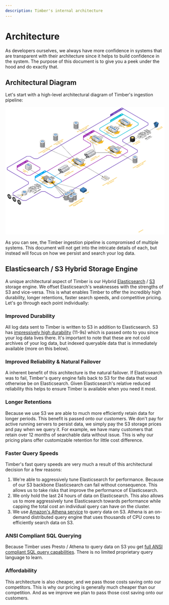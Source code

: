 ```yaml
---
description: Timber's internal architecture
---
```


# Architecture

As developers ourselves, we always have more confidence in systems that are transparent with their architecture since it helps to build confidence in the system. The purpose of this document is to give you a peek under the hood and do exactly that.

## Architectural Diagram

Let's start with a high-level architectural diagram of Timber's ingestion pipeline:

![](../.gitbook/assets/timber-ingestion.png)

As you can see, the Timber ingestion pipeline is compromised of multiple systems. This document will not get into the intricate details of each, but instead will focus on how we persist and search your log data.

## Elasticsearch / S3 Hybrid Storage Engine

A unique architectural aspect of Timber is our Hybrid [Elasticsearch](https://www.elastic.co/products/elasticsearch) / [S3](https://aws.amazon.com/s3/) storage engine. We offset Elasticsearch's weaknesses with the strengths of S3 and vice-versa. This is what enables Timber to offer the incredibly high durability, longer retentions, faster search speeds, and competitive pricing. Let's go through each point individually:

### Improved Durability

All log data sent to Timber is written to S3 in addition to Elasticsearch. S3 has [impressively high durability](https://docs.aws.amazon.com/AmazonS3/latest/dev/DataDurability.html) \(11-9s\) which is passed onto to you since your log data lives there. It's important to note that these are not cold archives of your log data, but indexed queryable data that is immediately available \(more on this below\).

### Improved Reliability & Natural Failover

A inherent benefit of this architecture is the natural failover. If Elasticsearch was to fail, Timber's query engine falls back to S3 for the data that woud otherwise be on Elasticsearch. Given Elasticsearch's relative reduced reliability this helps to ensure Timber is available when you need it most.

### Longer Retentions

Because we use S3 we are able to much more efficiently retain data for longer periods. This benefit is passed onto our customers. We don't pay for active running servers to persist data, we simply pay the S3 storage prices and pay when we query it. For example, we have many customers that retain over 12 months of searchable data without issue. This is why our pricing plans offer customizable retention for little cost difference.

### Faster Query Speeds

Timber's fast query speeds are very much a result of this architectural decision for a few reasons:

1. We're able to aggressively tune Elasticsearch for performance. Because of our S3 backbone Elasticsearch can fail without consequence. This allows us to take risks that improve the performance of Elasticsearch.
2. We only hold the last 24 hours of data on Elasticsearch. This also allows us to more aggressively tune Elasticsearch towards performance while capping the total cost an individual query can have on the cluster.
3. We use [Amazon's Athena service](https://aws.amazon.com/athena/) to query data on S3. Athena is an on-demand distributed query engine that uses thousands of CPU cores to efficiently search data on S3.

### ANSI Compliant SQL Querying

Because Timber uses Presto / Athena to query data on S3 you get [full ANSI compliant SQL query capabilities](../usage/searching.md#sql-querying). There is no limited proprietary query language to learn.

### Affordability

This architecture is also cheaper, and we pass those costs saving onto our competitors. This is why our pricing is generally much cheaper than our competition. And as we improve we plan to pass those cost saving onto our customers.

